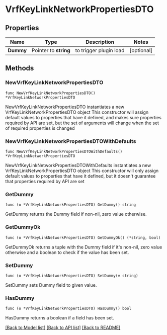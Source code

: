 # VrfKeyLinkNetworkPropertiesDTO

## Properties

Name | Type | Description | Notes
------------ | ------------- | ------------- | -------------
**Dummy** | Pointer to **string** | to trigger plugin load | [optional] 

## Methods

### NewVrfKeyLinkNetworkPropertiesDTO

`func NewVrfKeyLinkNetworkPropertiesDTO() *VrfKeyLinkNetworkPropertiesDTO`

NewVrfKeyLinkNetworkPropertiesDTO instantiates a new VrfKeyLinkNetworkPropertiesDTO object
This constructor will assign default values to properties that have it defined,
and makes sure properties required by API are set, but the set of arguments
will change when the set of required properties is changed

### NewVrfKeyLinkNetworkPropertiesDTOWithDefaults

`func NewVrfKeyLinkNetworkPropertiesDTOWithDefaults() *VrfKeyLinkNetworkPropertiesDTO`

NewVrfKeyLinkNetworkPropertiesDTOWithDefaults instantiates a new VrfKeyLinkNetworkPropertiesDTO object
This constructor will only assign default values to properties that have it defined,
but it doesn't guarantee that properties required by API are set

### GetDummy

`func (o *VrfKeyLinkNetworkPropertiesDTO) GetDummy() string`

GetDummy returns the Dummy field if non-nil, zero value otherwise.

### GetDummyOk

`func (o *VrfKeyLinkNetworkPropertiesDTO) GetDummyOk() (*string, bool)`

GetDummyOk returns a tuple with the Dummy field if it's non-nil, zero value otherwise
and a boolean to check if the value has been set.

### SetDummy

`func (o *VrfKeyLinkNetworkPropertiesDTO) SetDummy(v string)`

SetDummy sets Dummy field to given value.

### HasDummy

`func (o *VrfKeyLinkNetworkPropertiesDTO) HasDummy() bool`

HasDummy returns a boolean if a field has been set.


[[Back to Model list]](../README.md#documentation-for-models) [[Back to API list]](../README.md#documentation-for-api-endpoints) [[Back to README]](../README.md)


